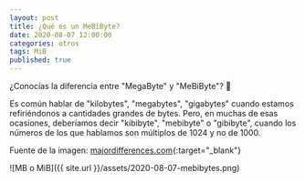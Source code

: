 ```yaml
---
layout: post
title: ¿Qué es un MeBiByte?
date: 2020-08-07 12:00:00
categories: otros
tags: MiB
published: true
---
```




¿Conocías la diferencia entre "MegaByte" y "MeBiByte"? 🧐

Es común hablar de "kilobytes", "megabytes", "gigabytes" cuando estamos refiriéndonos a cantidades grandes de bytes. Pero, en muchas de esas ocasiones, deberíamos decir "kibibyte", "mebibyte" o "gibibyte", cuando los números de los que hablamos son múltiplos de 1024 y no de 1000.

Fuente de la imagen: [majordifferences.com](https://www.majordifferences.com/){:target="_blank"}

![MB o MiB]({{ site.url }}/assets/2020-08-07-mebibytes.png)
